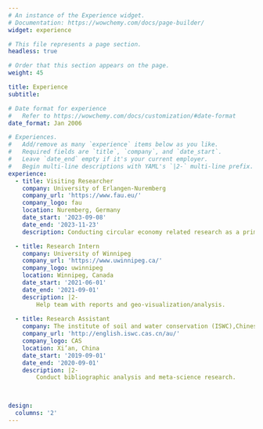 ```yaml
---
# An instance of the Experience widget.
# Documentation: https://wowchemy.com/docs/page-builder/
widget: experience

# This file represents a page section.
headless: true

# Order that this section appears on the page.
weight: 45

title: Experience
subtitle:

# Date format for experience
#   Refer to https://wowchemy.com/docs/customization/#date-format
date_format: Jan 2006

# Experiences.
#   Add/remove as many `experience` items below as you like.
#   Required fields are `title`, `company`, and `date_start`.
#   Leave `date_end` empty if it's your current employer.
#   Begin multi-line descriptions with YAML's `|2-` multi-line prefix.
experience:
  - title: Visiting Researcher
    company: University of Erlangen-Nuremberg
    company_url: 'https://www.fau.eu/'
    company_logo: fau
    location: Nuremberg, Germany
    date_start: '2023-09-08'
    date_end: '2023-11-23'
    description: Conducting circular economy related research as a primary investigator.

  - title: Research Intern
    company: University of Winnipeg
    company_url: 'https://www.uwinnipeg.ca/'
    company_logo: uwinnipeg
    location: Winnipeg, Canada
    date_start: '2021-06-01'
    date_end: '2021-09-01'
    description: |2-
        Help team with reports and geo-visualization/analysis.
        
  - title: Research Assistant
    company: The institute of soil and water conservation (ISWC),Chinese Academy of Sciences
    company_url: 'http://english.iswc.cas.cn/au/'
    company_logo: CAS
    location: Xi’an, China
    date_start: '2019-09-01'
    date_end: '2020-09-01'
    description: |2-
        Conduct bibliographic analysis and meta-science research.
        


design:
  columns: '2'
---
```

